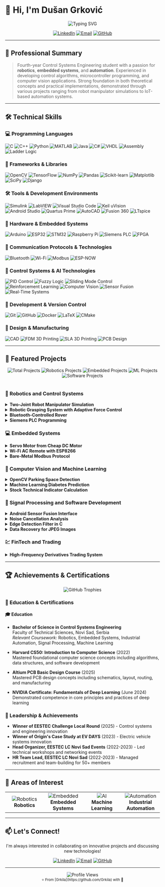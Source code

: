 # 👋 Hi, I'm Dušan Grković

<div align="center">
  <img src="https://readme-typing-svg.herokuapp.com?font=Fira+Code&pause=1000&color=2E86AB&center=true&vCenter=true&width=435&lines=Control+Systems+Engineer;Robotics+Enthusiast;Embedded+Systems+Developer;Machine+Learning+Explorer" alt="Typing SVG" />
</div>

<p align="center">
  <a href="https://linkedin.com/in/du%C5%A1an-grkovi%C4%87-338074b3/"><img src="https://img.shields.io/badge/LinkedIn-%230077B5.svg?style=for-the-badge&logo=linkedin&logoColor=white" alt="LinkedIn"/></a>
  <a href="mailto:dusangrkovic2002@gmail.com"><img src="https://img.shields.io/badge/Email-D14836?style=for-the-badge&logo=gmail&logoColor=white" alt="Email"/></a>
  <a href="https://github.com/Grkila"><img src="https://img.shields.io/badge/GitHub-100000?style=for-the-badge&logo=github&logoColor=white" alt="GitHub"/></a>
</p>

---

## 🎯 Professional Summary

> Fourth-year Control Systems Engineering student with a passion for **robotics**, **embedded systems**, and **automation**. Experienced in developing control algorithms, microcontroller programming, and computer vision applications. Strong foundation in both theoretical concepts and practical implementations, demonstrated through various projects ranging from robot manipulator simulations to IoT-based automation systems.

---

## 🛠️ Technical Skills

### 💻 Programming Languages
![C](https://img.shields.io/badge/C-00599C?style=flat-square&logo=c&logoColor=white)
![C++](https://img.shields.io/badge/C++-00599C?style=flat-square&logo=c%2B%2B&logoColor=white)
![Python](https://img.shields.io/badge/Python-3776AB?style=flat-square&logo=python&logoColor=white)
![MATLAB](https://img.shields.io/badge/MATLAB-0076A8?style=flat-square&logo=mathworks&logoColor=white)
![Java](https://img.shields.io/badge/Java-ED8B00?style=flat-square&logo=openjdk&logoColor=white)
![C#](https://img.shields.io/badge/C%23-239120?style=flat-square&logo=csharp&logoColor=white)
![VHDL](https://img.shields.io/badge/VHDL-543978?style=flat-square&logo=xilinx&logoColor=white)
![Assembly](https://img.shields.io/badge/Assembly-000000?style=flat-square&logo=assemblyscript&logoColor=white)
![Ladder Logic](https://img.shields.io/badge/Ladder_Logic-FF6B35?style=flat-square&logo=ladder&logoColor=white)

### 🔧 Frameworks & Libraries
![OpenCV](https://img.shields.io/badge/OpenCV-5C3EE8?style=flat-square&logo=opencv&logoColor=white)
![TensorFlow](https://img.shields.io/badge/TensorFlow-FF6F00?style=flat-square&logo=tensorflow&logoColor=white)
![NumPy](https://img.shields.io/badge/NumPy-013243?style=flat-square&logo=numpy&logoColor=white)
![Pandas](https://img.shields.io/badge/Pandas-150458?style=flat-square&logo=pandas&logoColor=white)
![Scikit-learn](https://img.shields.io/badge/Scikit--learn-F7931E?style=flat-square&logo=scikit-learn&logoColor=white)
![Matplotlib](https://img.shields.io/badge/Matplotlib-11557C?style=flat-square&logo=matplotlib&logoColor=white)
![SciPy](https://img.shields.io/badge/SciPy-0C55A5?style=flat-square&logo=scipy&logoColor=white)
![Django](https://img.shields.io/badge/Django-092E20?style=flat-square&logo=django&logoColor=white)

### 🛠️ Tools & Development Environments
![Simulink](https://img.shields.io/badge/Simulink-0076A8?style=flat-square&logo=mathworks&logoColor=white)
![LabVIEW](https://img.shields.io/badge/LabVIEW-FFDB00?style=flat-square&logo=labview&logoColor=black)
![Visual Studio Code](https://img.shields.io/badge/VS_Code-007ACC?style=flat-square&logo=visual-studio-code&logoColor=white)
![Keil uVision](https://img.shields.io/badge/Keil_uVision-C51A4A?style=flat-square&logo=arm&logoColor=white)
![Android Studio](https://img.shields.io/badge/Android_Studio-3DDC84?style=flat-square&logo=android-studio&logoColor=white)
![Quartus Prime](https://img.shields.io/badge/Quartus_Prime-0071C5?style=flat-square&logo=intel&logoColor=white)
![AutoCAD](https://img.shields.io/badge/AutoCAD-0696D7?style=flat-square&logo=autodesk&logoColor=white)
![Fusion 360](https://img.shields.io/badge/Fusion_360-FF6D00?style=flat-square&logo=autodesk&logoColor=white)
![LTspice](https://img.shields.io/badge/LTspice-8B0000?style=flat-square&logo=ltspice&logoColor=white)

### 🔌 Hardware & Embedded Systems
![Arduino](https://img.shields.io/badge/Arduino-00979D?style=flat-square&logo=Arduino&logoColor=white)
![ESP32](https://img.shields.io/badge/ESP32-E7352C?style=flat-square&logo=espressif&logoColor=white)
![STM32](https://img.shields.io/badge/STM32-03234B?style=flat-square&logo=stmicroelectronics&logoColor=white)
![Raspberry Pi](https://img.shields.io/badge/Raspberry_Pi-C51A4A?style=flat-square&logo=Raspberry-Pi&logoColor=white)
![Siemens PLC](https://img.shields.io/badge/Siemens_PLC-009999?style=flat-square&logo=siemens&logoColor=white)
![FPGA](https://img.shields.io/badge/FPGA-5C2D91?style=flat-square&logo=xilinx&logoColor=white)

### 📡 Communication Protocols & Technologies
![Bluetooth](https://img.shields.io/badge/Bluetooth-0082FC?style=flat-square&logo=bluetooth&logoColor=white)
![Wi-Fi](https://img.shields.io/badge/Wi--Fi-00A1C9?style=flat-square&logo=wifi&logoColor=white)
![Modbus](https://img.shields.io/badge/Modbus-FF6B35?style=flat-square&logo=modbus&logoColor=white)
![ESP-NOW](https://img.shields.io/badge/ESP--NOW-E7352C?style=flat-square&logo=espressif&logoColor=white)

### 🧠 Control Systems & AI Technologies
![PID Control](https://img.shields.io/badge/PID_Control-4CAF50?style=flat-square&logo=control&logoColor=white)
![Fuzzy Logic](https://img.shields.io/badge/Fuzzy_Logic-9C27B0?style=flat-square&logo=fuzzy&logoColor=white)
![Sliding Mode Control](https://img.shields.io/badge/SMC-FF5722?style=flat-square&logo=control&logoColor=white)
![Reinforcement Learning](https://img.shields.io/badge/RL-FFC107?style=flat-square&logo=reinforcement&logoColor=black)
![Computer Vision](https://img.shields.io/badge/Computer_Vision-5C3EE8?style=flat-square&logo=opencv&logoColor=white)
![Sensor Fusion](https://img.shields.io/badge/Sensor_Fusion-607D8B?style=flat-square&logo=sensor&logoColor=white)
![Real-Time Systems](https://img.shields.io/badge/Real--Time_Systems-795548?style=flat-square&logo=realtime&logoColor=white)

### 🔨 Development & Version Control
![Git](https://img.shields.io/badge/Git-F05033?style=flat-square&logo=git&logoColor=white)
![GitHub](https://img.shields.io/badge/GitHub-181717?style=flat-square&logo=github&logoColor=white)
![Docker](https://img.shields.io/badge/Docker-0db7ed?style=flat-square&logo=docker&logoColor=white)
![LaTeX](https://img.shields.io/badge/LaTeX-008080?style=flat-square&logo=latex&logoColor=white)
![CMake](https://img.shields.io/badge/CMake-008FBA?style=flat-square&logo=cmake&logoColor=white)

### 🎨 Design & Manufacturing
![CAD](https://img.shields.io/badge/CAD-0696D7?style=flat-square&logo=autodesk&logoColor=white)
![FDM 3D Printing](https://img.shields.io/badge/FDM_3D_Printing-FF6B6B?style=flat-square&logo=3d&logoColor=white)
![SLA 3D Printing](https://img.shields.io/badge/SLA_3D_Printing-4ECDC4?style=flat-square&logo=3d&logoColor=white)
![PCB Design](https://img.shields.io/badge/PCB_Design-00C851?style=flat-square&logo=pcb&logoColor=white)

---

## 🚀 Featured Projects

<div align="center">
  <img src="https://img.shields.io/badge/Total%20Projects-15+-brightgreen?style=for-the-badge" alt="Total Projects"/>
  <img src="https://img.shields.io/badge/Robotics-4-blue?style=for-the-badge" alt="Robotics Projects"/>
  <img src="https://img.shields.io/badge/Embedded-3-orange?style=for-the-badge" alt="Embedded Projects"/>
  <img src="https://img.shields.io/badge/ML%20%26%20CV-3-purple?style=for-the-badge" alt="ML Projects"/>
  <img src="https://img.shields.io/badge/Software-5-red?style=for-the-badge" alt="Software Projects"/>
</div>

<br>

### 🤖 Robotics and Control Systems

<details>
<summary><b>Two-Joint Robot Manipulator Simulation</b></summary>

**Technologies:** MATLAB, Simulink, LabVIEW, FPGA

- Developed software-in-the-loop (SIL) and hardware-in-the-loop (HIL) simulations
- Compared PID, SMC, and Fuzzy control algorithms for optimized robotic arm performance
- Achieved real-time control with user-friendly LabVIEW interfaces

[🔗 View Project](https://github.com/Grkila/Serial-Two-Joint-Robot-Manipulator-Simulation-and-Control)
</details>

<details>
<summary><b>Robotic Grasping System with Adaptive Force Control</b></summary>

**Technologies:** XMC4700, Arduino IDE, BLDC Motors, Fuzzy Logic, PID Control

- Developed a complete smart robotic grasping system in a 24-hour team challenge
- Implemented discrete PID controller for precise system control loop and motor actuation
- Designed fuzzy logic inference engine for real-time PID gain tuning
- Engineered algorithm to infer object hardness using real-time force sensor data

</details>

<details>
<summary><b>Bluetooth-Controlled Rover</b></summary>

**Technologies:** ESP32, STM32, ESP-NOW, BLDC Motors

- Designed a rover using ESP32 and STM32-based BLDC drivers with traction control
- Leveraged ESP-NOW for robust wireless communication
- Implemented advanced motor control algorithms for smooth navigation

</details>

<details>
<summary><b>Siemens PLC Programming</b></summary>

**Technologies:** Siemens TIA Portal, Ladder Logic, S7-1200

- Completed practical projects applying Ladder Logic for industrial automation
- Demonstrated proficiency in PLC-based control systems
- Developed automation solutions for real-world industrial scenarios

[🔗 View Project](https://github.com/Grkila/Siemens-S7-Practical-Programming-Projects)
</details>

### 💻 Embedded Systems

<details>
<summary><b>Servo Motor from Cheap DC Motor</b></summary>

**Technologies:** [Arduino](https://www.arduino.cc/), C, PWM

- Engineered a low-cost servo controller using a brushed motor and Arduino Uno
- Achieved precise motion control through custom PWM implementation
- Created budget-friendly alternative to commercial servo motors

</details>

<details>
<summary><b>Wi-Fi AC Remote with ESP8266</b></summary>

**Technologies:** [ESP8266](https://www.espressif.com/), C++

- Built a remote control system with integrated temperature and humidity sensors
- Enabled smart home automation capabilities
- Implemented web-based interface for remote control

</details>

<details>
<summary><b>Bare-Metal Modbus Protocol</b></summary>

**Technologies:** Intel 8051, C, Modbus RTU

- Implemented Modbus communication on Intel 8051 microcontroller
- Ensured reliable data exchange in resource-constrained environments
- Optimized for minimal memory footprint

[🔗 View Project](https://github.com/Grkila/MODBUS-for-intel-8051-microcontroller)
</details>

### 🧠 Computer Vision and Machine Learning

<details>
<summary><b>OpenCV Parking Space Detection</b></summary>

**Technologies:** Python, [OpenCV](https://opencv.org/), Flask

- Created web application using OpenCV to detect available parking spaces in real-time
- Optimized urban mobility through intelligent space management
- Implemented RESTful API for integration with other systems

</details>

<details>
<summary><b>Machine Learning Diabetes Prediction</b></summary>

**Technologies:** Python, Scikit-learn, Pandas

- Developed predictive model using machine learning to identify diabetes risk
- Achieved ~90% accuracy on test datasets
- Implemented data preprocessing and exploratory analysis

[🔗 View Project](https://github.com/Grkila/Diabetes-prediction-using-machine-learning)
</details>

<details>
<summary><b>Stock Technical Indicator Calculation</b></summary>

**Technologies:** MATLAB

- Developed MATLAB script for calculating financial technical indicators
- Processed, normalized, and structured market data into features and targets
- Designed to aid in market analysis and predictive trading model development

</details>

### 📡 Signal Processing and Software Development

<details>
<summary><b>Android Sensor Fusion Interface</b></summary>

**Technologies:** Android Studio, Java, Bluetooth

- Designed Android app for sensor fusion
- Interfaced with microcontroller via Bluetooth for real-time data processing
- Implemented advanced filtering algorithms for accurate sensor readings

</details>

<details>
<summary><b>Noise Cancellation Analysis</b></summary>

**Technologies:** MATLAB, Signal Processing

- Compared FFT-based noise cancellation with analog filter designs
- Evaluated performance trade-offs between different approaches
- Optimized algorithms for real-time audio processing

</details>

<details>
<summary><b>Edge Detection Filter in C</b></summary>

**Technologies:** C, Image Processing

- Implemented efficient image processing algorithm for edge detection
- Optimized for performance on embedded systems
- Applied various edge detection techniques (Sobel, Canny, etc.)

</details>

<details>
<summary><b>Data Recovery for JPEG Images</b></summary>

**Technologies:** C, File Systems

- Wrote C program to recover JPEG images from raw binary dumps
- Demonstrated low-level data manipulation skills
- Implemented file system analysis and recovery algorithms

</details>

### 💹 FinTech and Trading

<details>
<summary><b>High-Frequency Derivatives Trading System</b></summary>

**Technologies:** Algorithmic Trading, WebSocket, JSON, JavaScript, Derivatives (Futures & Options)

- Collaborated in team of four during 24-hour AlgoTrade 2025 hackathon
- Engineered system for futures and options trading via real-time JSON-based WebSocket API
- Achieved low-latency advantage by deploying on collocated Raspberry Pi
- Successfully managed $1,000,000 virtual portfolio with robust risk management

</details>


---

## 🏆 Achievements & Certifications

<div align="center">
  <img src="https://github-profile-trophy.vercel.app/?username=Grkila&theme=darkhub&no-frame=true&row=1&column=7" alt="GitHub Trophies"/>
</div>

### 📜 Education & Certifications

#### 🎓 Education
- **Bachelor of Science in Control Systems Engineering**  
  Faculty of Technical Sciences, Novi Sad, Serbia  
  *Relevant Coursework:* Robotics, Embedded Systems, Industrial Automation, Signal Processing, Machine Learning

- **Harvard CS50: Introduction to Computer Science** (2022)  
  Mastered foundational computer science concepts including algorithms, data structures, and software development

- **Altium PCB Basic Design Course** (2025)  
  Mastered PCB design concepts including schematics, layout, routing, and manufacturing

- **NVIDIA Certificate: Fundamentals of Deep Learning** (June 2024)  
  Demonstrated competence in core principles and practices of deep learning

### 🏅 Leadership & Achievements
- **Winner of EESTEC Challenge Local Round** (2025) - Control systems and engineering innovation
- **Winner of Origin's Case Study at EV DAYS** (2023) - Electric vehicle systems innovation
- **Head Organizer, EESTEC LC Novi Sad Events** (2022-2023) - Led technical workshops and networking events
- **HR Team Lead, EESTEC LC Novi Sad** (2022-2023) - Managed recruitment and team-building for 50+ members

---

## 🌟 Areas of Interest

<table>
  <tr>
    <td align="center" width="25%">
      <img src="https://img.icons8.com/color/48/000000/robot.png" alt="Robotics"/>
      <br><strong>Robotics</strong>
    </td>
    <td align="center" width="25%">
      <img src="https://img.icons8.com/color/48/000000/processor.png" alt="Embedded"/>
      <br><strong>Embedded Systems</strong>
    </td>
    <td align="center" width="25%">
      <img src="https://img.icons8.com/color/48/000000/artificial-intelligence.png" alt="AI"/>
      <br><strong>Machine Learning</strong>
    </td>
    <td align="center" width="25%">
      <img src="https://img.icons8.com/color/48/000000/automation.png" alt="Automation"/>
      <br><strong>Industrial Automation</strong>
    </td>
  </tr>
</table>

---

## 📫 Let's Connect!

<div align="center">
  <p>I'm always interested in collaborating on innovative projects and discussing new technologies!</p>
  
  [![LinkedIn](https://img.shields.io/badge/LinkedIn-Connect-blue?style=for-the-badge&logo=linkedin)](https://linkedin.com/in/du%C5%A1an-grkovi%C4%87-338074b3/)
  [![Email](https://img.shields.io/badge/Email-Contact-red?style=for-the-badge&logo=gmail)](mailto:dusangrkovic2002@gmail.com)
  [![GitHub](https://img.shields.io/badge/GitHub-Follow-black?style=for-the-badge&logo=github)](https://github.com/Grkila)
</div>

---

<div align="center">
  <img src="https://komarev.com/ghpvc/?username=Grkila&style=flat-square&color=blue" alt="Profile Views"/>
  <br>
  <sub>⭐ From [Grkila](https://github.com/Grkila) with 💙</sub>
</div>
